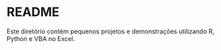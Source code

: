 # README

Este diretório contém pequenos projetos e demonstrações utilizando R, Python e VBA no Excel.

